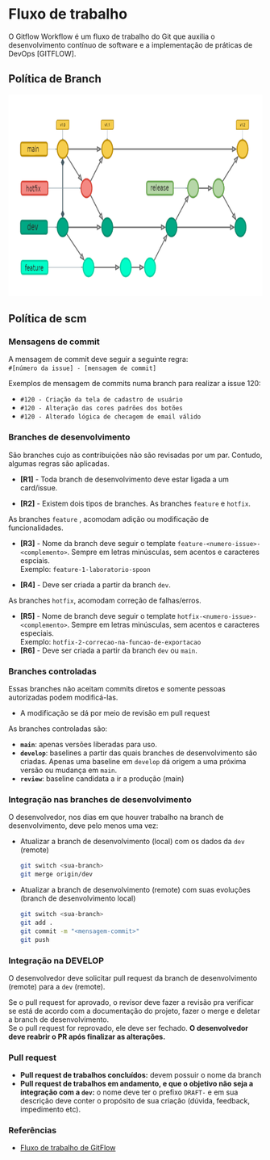 # Fluxo de trabalho

O Gitflow Workflow é um fluxo de trabalho do Git que auxilia o desenvolvimento contínuo de software e a implementação de práticas de DevOps [GITFLOW].

## Política de Branch

<img alt="GitFlow" title="GitFlow" src="./diagramas/gitflow.png" height="400px">

## Política de scm
### Mensagens de commit
A mensagem de commit deve seguir a seguinte regra: \
`#[número da issue] - [mensagem de commit]`

Exemplos de mensagem de commits numa branch para realizar a issue 120:
- `#120 - Criação da tela de cadastro de usuário`
- `#120 - Alteração das cores padrões dos botões`
- `#120 - Alterado lógica de checagem de email válido`

### Branches de desenvolvimento

São branches cujo as contribuições não são revisadas por um par. Contudo, algumas regras são aplicadas.

- **[R1]** - Toda branch de desenvolvimento deve estar ligada a um card/issue.

- **[R2]** - Existem dois tipos de branches. As branches `feature` e `hotfix`.

As branches `feature` , acomodam adição ou modificação de funcionalidades.

- **[R3]** - Nome da branch deve seguir o template `feature-<numero-issue>-<complemento>`. Sempre em letras minúsculas, sem acentos e caracteres espciais. \
Exemplo: `feature-1-laboratorio-spoon`

- **[R4]** - Deve ser criada a partir da branch `dev`.

As branches `hotfix`, acomodam correção de falhas/erros.

- **[R5]** - Nome de branch deve seguir o template `hotfix-<numero-issue>-<complemento>`. Sempre em letras minúsculas, sem acentos e caracteres especiais.\
Exemplo: `hotfix-2-correcao-na-funcao-de-exportacao`
- **[R6]** - Deve ser criada a partir da branch `dev` ou `main`.

### Branches controladas
Essas branches não aceitam commits diretos e somente pessoas autorizadas podem modificá-las. 

- A modificação se dá por meio de revisão em pull request

As branches controladas são:

- **`main`**: apenas versões liberadas para uso. 
- **`develop`**: baselines a partir das quais branches de desenvolvimento são criadas. Apenas uma baseline em `develop` dá origem a uma próxima versão ou mudança em `main`.
- **`review`**: baseline candidata a ir a produção (main)

### Integração nas branches de desenvolvimento
O desenvolvedor, nos dias em que houver trabalho na branch de desenvolvimento, deve pelo menos uma vez:

- Atualizar a branch de desenvolvimento (local) com os dados da `dev` (remote)
  ```sh
  git switch <sua-branch>
  git merge origin/dev
  ```
- Atualizar a branch de desenvolvimento (remote) com suas evoluções (branch de desenvolvimento local)
  ```sh
  git switch <sua-branch>
  git add .
  git commit -m "<mensagem-commit>"
  git push
  ```


### Integração na DEVELOP
O desenvolvedor deve solicitar pull request da branch de desenvolvimento (remote) para a `dev` (remote).

Se o pull request for aprovado, o revisor deve fazer a revisão pra verificar se está de acordo com a documentação do projeto, fazer o merge e deletar a branch de desenvolvimento. \
Se o pull request for reprovado, ele deve ser fechado. **O desenvolvedor deve reabrir o PR após finalizar as alterações.**

### Pull request
- **Pull request de trabalhos concluídos:** devem possuir o nome da branch 
- **Pull request de trabalhos em andamento, e que o objetivo não seja a integração com a `dev`:** o nome deve ter o prefixo `DRAFT-` e em sua descrição deve conter o propósito de sua criação (dúvida, feedback, impedimento etc).

### Referências
- [Fluxo de trabalho de GitFlow](https://www.atlassian.com/br/git/tutorials/comparing-workflows/gitflow-workflow)

